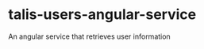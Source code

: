 talis-users-angular-service
===========================

An angular service that retrieves user information 
